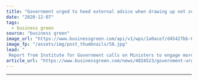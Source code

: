 ```yaml
---
title: "Government urged to heed external advice when drawing up net zero policies"
date: "2020-12-07"
tags: 
  - business green
source: "business green"
image_url: "https://www.businessgreen.com/api/v1/wps/1a0ace7/d45427bb-6cc0-40dc-a435-8bf41c086150/6/houses-of-parliament-westminster-commons-lords-185x114.jpg"
image_fp: "/assets/img/post_thumbnails/58.jpg"
lead: "
 Report from Institute for Government calls on Ministers to engage more extensively with external sources of evidence and analysis when designing energy policies, warning that departments have 'at times been too insular' ..."
article_url: "https://www.businessgreen.com/news/4024523/government-urged-heed-external-advice-drawing-net-zero-policies"
---
```


---
